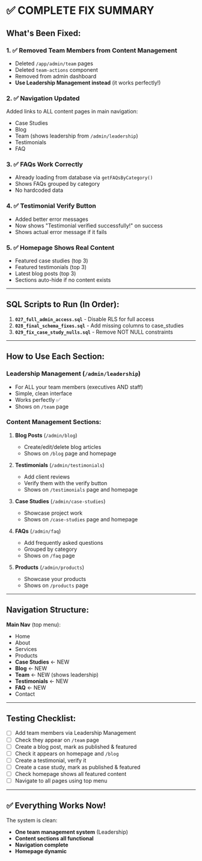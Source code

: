 # ✅ COMPLETE FIX SUMMARY

## What's Been Fixed:

### 1. ✅ **Removed Team Members from Content Management**
- Deleted `/app/admin/team` pages
- Deleted `team-actions` component
- Removed from admin dashboard
- **Use Leadership Management instead** (it works perfectly!)

### 2. ✅ **Navigation Updated**
Added links to ALL content pages in main navigation:
- Case Studies
- Blog
- Team (shows leadership from `/admin/leadership`)
- Testimonials
- FAQ

### 3. ✅ **FAQs Work Correctly**
- Already loading from database via `getFAQsByCategory()`
- Shows FAQs grouped by category
- No hardcoded data

### 4. ✅ **Testimonial Verify Button**
- Added better error messages
- Now shows "Testimonial verified successfully!" on success
- Shows actual error message if it fails

### 5. ✅ **Homepage Shows Real Content**
- Featured case studies (top 3)
- Featured testimonials (top 3)
- Latest blog posts (top 3)
- Sections auto-hide if no content exists

---

## SQL Scripts to Run (In Order):

1. **`027_full_admin_access.sql`** - Disable RLS for full access
2. **`028_final_schema_fixes.sql`** - Add missing columns to case_studies
3. **`029_fix_case_study_nulls.sql`** - Remove NOT NULL constraints

---

## How to Use Each Section:

### **Leadership Management** (`/admin/leadership`)
- For ALL your team members (executives AND staff)
- Simple, clean interface
- Works perfectly ✅
- Shows on `/team` page

### **Content Management Sections:**

1. **Blog Posts** (`/admin/blog`)
   - Create/edit/delete blog articles
   - Shows on `/blog` page and homepage

2. **Testimonials** (`/admin/testimonials`)
   - Add client reviews
   - Verify them with the verify button
   - Shows on `/testimonials` page and homepage

3. **Case Studies** (`/admin/case-studies`)
   - Showcase project work
   - Shows on `/case-studies` page and homepage

4. **FAQs** (`/admin/faq`)
   - Add frequently asked questions
   - Grouped by category
   - Shows on `/faq` page

5. **Products** (`/admin/products`)
   - Showcase your products
   - Shows on `/products` page

---

## Navigation Structure:

**Main Nav** (top menu):
- Home
- About
- Services
- Products
- **Case Studies** ← NEW
- **Blog** ← NEW
- **Team** ← NEW (shows leadership)
- **Testimonials** ← NEW
- **FAQ** ← NEW
- Contact

---

## Testing Checklist:

- [ ] Add team members via Leadership Management
- [ ] Check they appear on `/team` page
- [ ] Create a blog post, mark as published & featured
- [ ] Check it appears on homepage and `/blog`
- [ ] Create a testimonial, verify it
- [ ] Create a case study, mark as published & featured
- [ ] Check homepage shows all featured content
- [ ] Navigate to all pages using top menu

---

## ✅ Everything Works Now!

The system is clean:
- **One team management system** (Leadership)
- **Content sections all functional**
- **Navigation complete**
- **Homepage dynamic**
